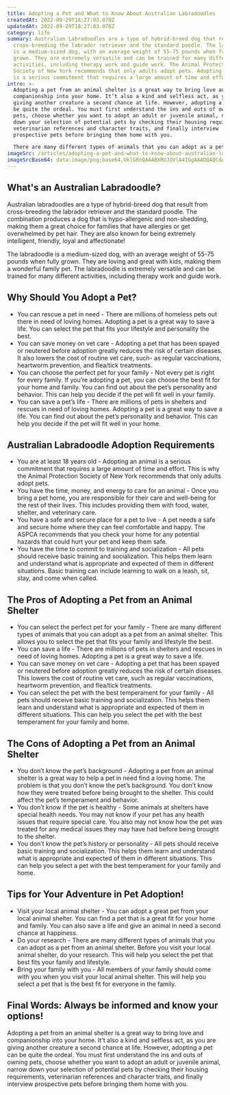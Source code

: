 ```yaml
---
title: Adopting a Pet and What to Know About Australian Labradoodles
createdAt: 2022-09-29T18:27:03.070Z
updatedAt: 2022-09-29T18:27:03.070Z
category: life
summary: Australian Labradoodles are a type of hybrid-breed dog that result from
  cross-breeding the labrador retriever and the standard poodle. The labradoodle
  is a medium-sized dog, with an average weight of 55-75 pounds when fully
  grown. They are extremely versatile and can be trained for many different
  activities, including therapy work and guide work. The Animal Protection
  Society of New York recommends that only adults adopt pets. Adopting an animal
  is a serious commitment that requires a large amount of time and effort.
intro: >-
  Adopting a pet from an animal shelter is a great way to bring love and
  companionship into your home. It’t also a kind and selfless act, as you are
  giving another creature a second chance at life. However, adopting a pet can
  be quite the ordeal. You must first understand the ins and outs of owning
  pets, choose whether you want to adopt an adult or juvenile animal, narrow
  down your selection of potential pets by checking their housing requirements,
  veterinarian references and character traits, and finally interview
  prospective pets before bringing them home with you. 

  There are many different types of animals that you can adopt as a pet. Read on to find out more about adopting an Australian labradoodle as your new pet!
imageSrc: /articles/adopting-a-pet-and-what-to-know-about-australian-labradoodles.png
imageSrcBase64: data:image/png;base64,UklGRnQAAABXRUJQVlA4IGgAAADQAQCdASoKAAoAAUAmJQBOgCHa6DkwAAD+9WFq43u7P3ftp7sWN/PxRbJ344KCeQXtcbfckuyeme6e5Mf/fPW5K8q45dev/+2XlFC7/y7InEoh5tkoDh9hN2Rv3h3b1aiS+tS5r2AAAA==
---
```


## What's an Australian Labradoodle?

Australian labradoodles are a type of hybrid-breed dog that result from cross-breeding the labrador retriever and the standard poodle. The combination produces a dog that is hypo-allergenic and non-shedding, making them a great choice for families that have allergies or get overwhelmed by pet hair. They are also known for being extremely intelligent, friendly, loyal and affectionate!

The labradoodle is a medium-sized dog, with an average weight of 55-75 pounds when fully grown. They are loving and great with kids, making them a wonderful family pet. The labradoodle is extremely versatile and can be trained for many different activities, including therapy work and guide work.

## Why Should You Adopt a Pet?

- You can rescue a pet in need - There are millions of homeless pets out there in need of loving homes. Adopting a pet is a great way to save a life. You can select the pet that fits your lifestyle and personality the best.
- You can save money on vet care - Adopting a pet that has been spayed or neutered before adoption greatly reduces the risk of certain diseases. It also lowers the cost of routine vet care, such- as regular vaccinations, heartworm prevention, and flea/tick treatments.
- You can choose the perfect pet for your family - Not every pet is right for every family. If you’re adopting a pet, you can choose the best fit for your home and family. You can find out about the pet’s personality and behavior. This can help you decide if the pet will fit well in your family.
- You can save a pet’s life - There are millions of pets in shelters and rescues in need of loving homes. Adopting a pet is a great way to save a life. You can find out about the pet’s personality and behavior. This can help you decide if the pet will fit well in your home.

## Australian Labradoodle Adoption Requirements

- You are at least 18 years old - Adopting an animal is a serious commitment that requires a large amount of time and effort. This is why the Animal Protection Society of New York recommends that only adults adopt pets.
- You have the time, money, and energy to care for an animal - Once you bring a pet home, you are responsible for their care and well-being for the rest of their lives. This includes providing them with food, water, shelter, and veterinary care.
- You have a safe and secure place for a pet to live - A pet needs a safe and secure home where they can feel comfortable and happy. The ASPCA recommends that you check your home for any potential hazards that could hurt your pet and keep them safe.
- You have the time to commit to training and socialization - All pets should receive basic training and socialization. This helps them learn and understand what is appropriate and expected of them in different situations. Basic training can include learning to walk on a leash, sit, stay, and come when called.

## The Pros of Adopting a Pet from an Animal Shelter

- You can select the perfect pet for your family - There are many different types of animals that you can adopt as a pet from an animal shelter. This allows you to select the pet that fits your family and lifestyle the best.
- You can save a life - There are millions of pets in shelters and rescues in need of loving homes. Adopting a pet is a great way to save a life.
- You can save money on vet care - Adopting a pet that has been spayed or neutered before adoption greatly reduces the risk of certain diseases. This lowers the cost of routine vet care, such as regular vaccinations, heartworm prevention, and flea/tick treatments.
- You can select the pet with the best temperament for your family - All pets should receive basic training and socialization. This helps them learn and understand what is appropriate and expected of them in different situations. This can help you select the pet with the best temperament for your family and home.

## The Cons of Adopting a Pet from an Animal Shelter

- You don’t know the pet’s background - Adopting a pet from an animal shelter is a great way to help a pet in need find a loving home. The problem is that you don’t know the pet’s background. You don’t know how they were treated before being brought to the shelter. This could affect the pet’s temperament and behavior.
- You don’t know if the pet is healthy - Some animals at shelters have special health needs. You may not know if your pet has any health issues that require special care. You also may not know how the pet was treated for any medical issues they may have had before being brought to the shelter.
- You don’t know the pet’s history or personality - All pets should receive basic training and socialization. This helps them learn and understand what is appropriate and expected of them in different situations. This can help you select a pet with the best temperament for your family and home.

## Tips for Your Adventure in Pet Adoption!

- Visit your local animal shelter - You can adopt a great pet from your local animal shelter. You can find a pet that is a great fit for your home and family. You can also save a life and give an animal in need a second chance at happiness.
- Do your research - There are many different types of animals that you can adopt as a pet from an animal shelter. Before you visit your local animal shelter, do your research. This will help you select the pet that best fits your family and lifestyle.
- Bring your family with you - All members of your family should come with you when you visit your local animal shelter. This will help you select a pet that is the best fit for everyone in the family.

## Final Words: Always be informed and know your options!

Adopting a pet from an animal shelter is a great way to bring love and companionship into your home. It’t also a kind and selfless act, as you are giving another creature a second chance at life. However, adopting a pet can be quite the ordeal. You must first understand the ins and outs of owning pets, choose whether you want to adopt an adult or juvenile animal, narrow down your selection of potential pets by checking their housing requirements, veterinarian references and character traits, and finally interview prospective pets before bringing them home with you.
